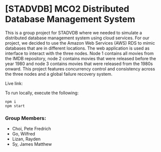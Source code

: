 # [STADVDB] MCO2 Distributed Database Management System

This is a group project for STADVDB where we needed to simulate a distributed database management system using cloud services. For our project, we decided to use the Amazon Web Services (AWS) RDS to mimic databases that are in different locations. The web application is used as interface to interact with the three nodes. Node 1 contains all movies from the IMDB repository, node 2 contains movies that were released before the year 1980 and node 3 contains movies that were released from the 1980s onward. This project features concurrency control and consistency across the three nodes and a global failure recovery system.

Live link:

To run locally, execute the following:
```
npm i
npm start
```

### Group Members:
- Choi, Pete Fredrich
- Go, Wilfred
- Lizan, Rayden
- Sy, James Matthew

